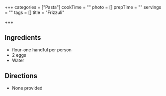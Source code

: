 +++
categories = ["Pasta"]
cookTime = ""
photo = []
prepTime = ""
servings = ""
tags = []
title = "Frizzuli"

+++
## Ingredients
- flour-one handful per person
- 2 eggs
- Water

## Directions
- None provided